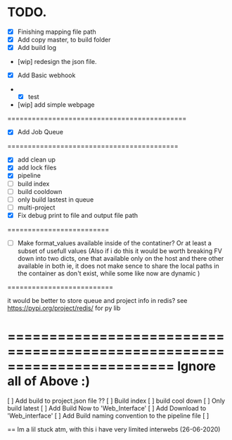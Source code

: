 # TODO.

- [x] Finishing mapping file path
- [x] Add copy master, to build folder
- [x] Add build log
- [wip] redesign the json file.

- [x] Add Basic webhook
- - [x] test 
- [wip] add simple webpage

============================================

- [x] Add Job Queue

==========================================
- [x] add clean up
- [x] add lock files
- [x] pipeline
- [ ] build index
- [ ] build cooldown
- [ ] only build lastest in queue
- [ ] multi-project
- [x] Fix debug print to file and output file path 

=========================

- [ ] Make format_values available inside of the contatiner?
      Or at least a subset of usefull values
      (Also if i do this it would be worth breaking FV down into two dicts,
       one that available only on the host and there other available in both
       ie, it does not make sence to share the local paths in the container
       as don't exist, while some like now are dynamic )

==========================

it would be better to store queue and project info in redis?
see https://pypi.org/project/redis/ for py lib

========================================================================
Ignore all of Above :)
========================================================================

[ ] Add build to project.json file  ??
[ ] Build index
[ ] build cool down
[ ] Only build latest
[ ] Add Build Now to 'Web_Interface'
[ ] Add Download to 'Web_interface'
[ ] Add Build naming convention to the pipeline file
[ ] 

== Im a lil stuck atm, with this i have very limited interwebs (26-06-2020)

